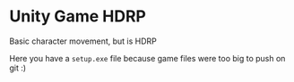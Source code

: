 # Unity Game HDRP
Basic character movement, but is HDRP

Here you have a ```setup.exe``` file because game files were too big to push on git :)
